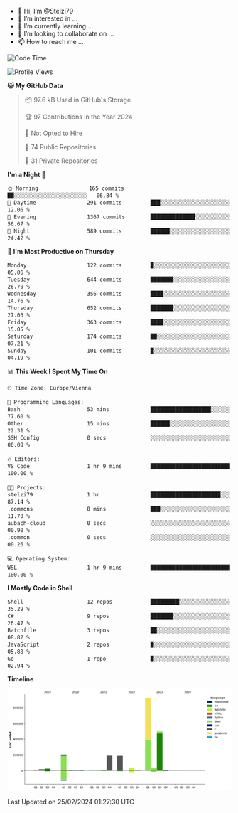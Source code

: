 - 👋 Hi, I’m @Stelzi79
- 👀 I’m interested in ...
- 🌱 I’m currently learning ...
- 💞️ I’m looking to collaborate on ...
- 📫 How to reach me ...

<!--START_SECTION:waka-->
![Code Time](http://img.shields.io/badge/Code%20Time-942%20hrs%2043%20mins-blue)

![Profile Views](http://img.shields.io/badge/Profile%20Views-0-blue)

**🐱 My GitHub Data** 

> 📦 97.6 kB Used in GitHub's Storage 
 > 
> 🏆 97 Contributions in the Year 2024
 > 
> 🚫 Not Opted to Hire
 > 
> 📜 74 Public Repositories 
 > 
> 🔑 31 Private Repositories 
 > 
**I'm a Night 🦉** 

```text
🌞 Morning                165 commits         ██░░░░░░░░░░░░░░░░░░░░░░░   06.84 % 
🌆 Daytime                291 commits         ███░░░░░░░░░░░░░░░░░░░░░░   12.06 % 
🌃 Evening                1367 commits        ██████████████░░░░░░░░░░░   56.67 % 
🌙 Night                  589 commits         ██████░░░░░░░░░░░░░░░░░░░   24.42 % 
```
📅 **I'm Most Productive on Thursday** 

```text
Monday                   122 commits         █░░░░░░░░░░░░░░░░░░░░░░░░   05.06 % 
Tuesday                  644 commits         ███████░░░░░░░░░░░░░░░░░░   26.70 % 
Wednesday                356 commits         ████░░░░░░░░░░░░░░░░░░░░░   14.76 % 
Thursday                 652 commits         ███████░░░░░░░░░░░░░░░░░░   27.03 % 
Friday                   363 commits         ████░░░░░░░░░░░░░░░░░░░░░   15.05 % 
Saturday                 174 commits         ██░░░░░░░░░░░░░░░░░░░░░░░   07.21 % 
Sunday                   101 commits         █░░░░░░░░░░░░░░░░░░░░░░░░   04.19 % 
```


📊 **This Week I Spent My Time On** 

```text
🕑︎ Time Zone: Europe/Vienna

💬 Programming Languages: 
Bash                     53 mins             ███████████████████░░░░░░   77.60 % 
Other                    15 mins             ██████░░░░░░░░░░░░░░░░░░░   22.31 % 
SSH Config               0 secs              ░░░░░░░░░░░░░░░░░░░░░░░░░   00.09 % 

🔥 Editors: 
VS Code                  1 hr 9 mins         █████████████████████████   100.00 % 

🐱‍💻 Projects: 
stelzi79                 1 hr                ██████████████████████░░░   87.14 % 
.commons                 8 mins              ███░░░░░░░░░░░░░░░░░░░░░░   11.70 % 
aubach-cloud             0 secs              ░░░░░░░░░░░░░░░░░░░░░░░░░   00.90 % 
.common                  0 secs              ░░░░░░░░░░░░░░░░░░░░░░░░░   00.26 % 

💻 Operating System: 
WSL                      1 hr 9 mins         █████████████████████████   100.00 % 
```

**I Mostly Code in Shell** 

```text
Shell                    12 repos            █████████░░░░░░░░░░░░░░░░   35.29 % 
C#                       9 repos             ███████░░░░░░░░░░░░░░░░░░   26.47 % 
Batchfile                3 repos             ██░░░░░░░░░░░░░░░░░░░░░░░   08.82 % 
JavaScript               2 repos             █░░░░░░░░░░░░░░░░░░░░░░░░   05.88 % 
Go                       1 repo              █░░░░░░░░░░░░░░░░░░░░░░░░   02.94 % 
```



**Timeline**

![Lines of Code chart](https://raw.githubusercontent.com/Stelzi79/Stelzi79/main/assets/bar_graph.png)


 Last Updated on 25/02/2024 01:27:30 UTC
<!--END_SECTION:waka-->

<!---
Stelzi79/Stelzi79 is a ✨ special ✨ repository because its `README.md` (this file) appears on your GitHub profile.
You can click the Preview link to take a look at your changes.
--->
